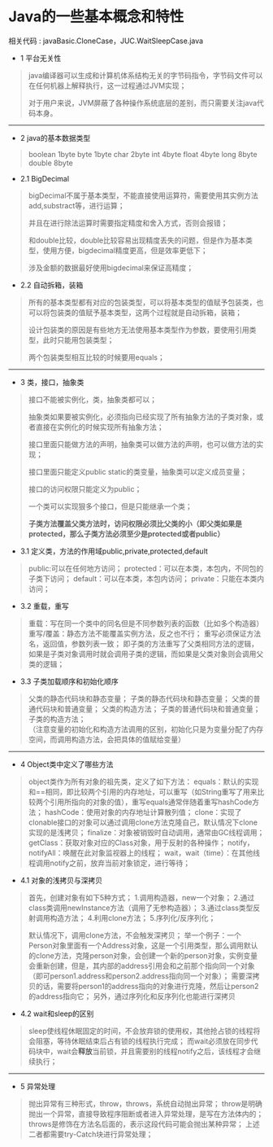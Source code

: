 ﻿# Java的一些基本概念和特性
相关代码 : javaBasic.CloneCase，JUC.WaitSleepCase.java

 - 1 平台无关性
> java编译器可以生成和计算机体系结构无关的字节码指令，字节码文件可以在任何机器上解释执行，这一过程通过JVM实现；
> 
> 对于用户来说，JVM屏蔽了各种操作系统底层的差别，而只需要关注java代码本身。

----------
 - 2 java的基本数据类型
> boolean 1byte
byte 1byte
char 2byte
int 4byte
float 4byte
long 8byte
double 8byte

 - 2.1 BigDecimal
> bigDecimal不属于基本类型，不能直接使用运算符，需要使用其实例方法add,substract等，进行运算；
> 
> 并且在进行除法运算时需要指定精度和舍入方式，否则会报错；
> 
> 和double比较，double比较容易出现精度丢失的问题，但是作为基本类型，使用方便，bigdecimal精度更高，但是效率更低下；
> 
> 涉及金额的数据最好使用bigdecimal来保证高精度；

 - 2.2 自动拆箱，装箱
> 所有的基本类型都有对应的包装类型，可以将基本类型的值赋予包装类，也可以将包装类的值赋予基本类型，这两个过程就是自动拆箱，装箱；
> 
> 设计包装类的原因是有些地方无法使用基本类型作为参数，要使用引用类型，此时只能用包装类型；
> 
> 两个包装类型相互比较的时候要用equals；


----------

 - 3 类，接口，抽象类
> 接口不能被实例化，类，抽象类都可以；
> 
> 抽象类如果要被实例化，必须指向已经实现了所有抽象方法的子类对象，或者直接在实例化的时候实现所有抽象方法；
> 
> 接口里面只能做方法的声明，抽象类可以做方法的声明，也可以做方法的实现；
> 
> 接口里面只能定义public static的类变量，抽象类可以定义成员变量；
> 
> 接口的访问权限只能定义为public；
> 
> 一个类可以实现狠多个接口，但是只能继承一个类；
> 
> **子类方法覆盖父类方法时，访问权限必须比父类的小（即父类如果是protected，那么子类方法必须至少是protected或者public）**

 - 3.1 定义类，方法的作用域public,private,protected,default
> public:可以在任何地方访问； 
> protected：可以在本类，本包内，不同包的子类下访问；
> default：可以在本类，本包内访问；
> private：只能在本类内访问；

 - 3.2 重载，重写
> 重载：写在同一个类中的同名但是不同参数列表的函数（比如多个构造器）
重写/覆盖：静态方法不能覆盖实例方法，反之也不行；
重写必须保证方法名，返回值，参数列表一致；
即子类的方法重写了父类相同方法的逻辑，如果是子类对象调用时就会调用子类的逻辑，而如果是父类对象则会调用父类的逻辑；


  - 3.3 子类加载顺序和初始化顺序
> 父类的静态代码块和静态变量； 
> 子类的静态代码块和静态变量；
> 父类的普通代码块和普通变量；
> 父类的构造方法； 
> 子类的普通代码块和普通变量；
> 子类的构造方法；  
（注意变量的初始化和构造方法调用的区别，初始化只是为变量分配了内存空间，而调用构造方法，会把具体的值赋给变量）

----------

 - 4 Object类中定义了哪些方法
> object类作为所有对象的祖先类，定义了如下方法：
> equals：默认的实现和==相同，即比较两个引用的内存地址，可以重写（如String重写了用来比较两个引用所指向的对象的值），重写equals通常伴随着重写hashCode方法；
> hashCode：使用对象的内存地址计算散列值；
> clone：实现了clonable接口的对象可以通过调用clone方法克隆自己，默认情况下clone实现的是浅拷贝；
> finalize：对象被销毁时自动调用，通常由GC线程调用；
> getClass：获取对象对应的Class对象，用于反射的各种操作；
> notify，notifyAll：唤醒在此对象监视器上的线程；
> wait，wait（time）：在其他线程调用notify之前，放弃当前对象锁定，进行等待；

 - 4.1 对象的浅拷贝与深拷贝

> 首先，创建对象有如下5种方式；
1.调用构造器，new一个对象；
2.通过class类调用newInstance方法（调用了无参构造器）；
3.通过class类型反射调用构造方法；
4.利用clone方法；
5.序列化/反序列化；
> 
> 默认情况下，调用clone方法，不会触发深拷贝；
> 举一个例子：一个Person对象里面有一个Address对象，这是一个引用类型，那么调用默认的clone方法，克隆person对象，会创建一个新的person对象，实例变量会重新创建，但是，其内部的address引用会和之前那个指向同一个对象（即可person1.address和person2.address指向同一个对象）；
> 需要深拷贝的话，需要将person1的address指向的对象进行克隆，然后让person2的address指向它；
另外，通过序列化和反序列化也能进行深拷贝

  - 4.2 wait和sleep的区别
> sleep使线程休眠固定的时间，不会放弃锁的使用权，其他抢占锁的线程将会阻塞，等待休眠结束后占有锁的线程执行完成；
而wait必须放在同步代码块中，wait会**释放**当前锁，并且需要别的线程notify之后，该线程才会继续执行；

----------

 - 5 异常处理

> 抛出异常有三种形式，throw，throws，系统自动抛出异常；
throw是明确抛出一个异常，直接导致程序阻断或者进入异常处理，是写在方法体内的；
throws是修饰在方法名后面的，表示这段代码可能会抛出某种异常；
上述二者都需要try-Catch块进行异常处理；

 
 
 
